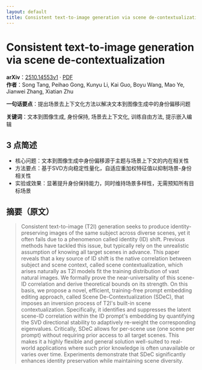```yaml
---
layout: default
title: Consistent text-to-image generation via scene de-contextualization
---
```


# Consistent text-to-image generation via scene de-contextualization
**arXiv**：[2510.14553v1](https://arxiv.org/abs/2510.14553) · [PDF](https://arxiv.org/pdf/2510.14553.pdf)  
**作者**：Song Tang, Peihao Gong, Kunyu Li, Kai Guo, Boyu Wang, Mao Ye, Jianwei Zhang, Xiatian Zhu  

**一句话要点**：提出场景去上下文化方法以解决文本到图像生成中的身份偏移问题

**关键词**：文本到图像生成, 身份保持, 场景去上下文化, 训练自由方法, 提示嵌入编辑

## 3 点简述
- 核心问题：文本到图像生成中身份偏移源于主题与场景上下文的内在相关性
- 方法要点：基于SVD方向稳定性量化，自适应重加权特征值以抑制场景-身份相关性
- 实验或效果：显著提升身份保持能力，同时维持场景多样性，无需预知所有目标场景

## 摘要（原文）

> Consistent text-to-image (T2I) generation seeks to produce
> identity-preserving images of the same subject across diverse scenes, yet it
> often fails due to a phenomenon called identity (ID) shift. Previous methods
> have tackled this issue, but typically rely on the unrealistic assumption of
> knowing all target scenes in advance. This paper reveals that a key source of
> ID shift is the native correlation between subject and scene context, called
> scene contextualization, which arises naturally as T2I models fit the training
> distribution of vast natural images. We formally prove the near-universality of
> this scene-ID correlation and derive theoretical bounds on its strength. On
> this basis, we propose a novel, efficient, training-free prompt embedding
> editing approach, called Scene De-Contextualization (SDeC), that imposes an
> inversion process of T2I's built-in scene contextualization. Specifically, it
> identifies and suppresses the latent scene-ID correlation within the ID
> prompt's embedding by quantifying the SVD directional stability to adaptively
> re-weight the corresponding eigenvalues. Critically, SDeC allows for per-scene
> use (one scene per prompt) without requiring prior access to all target scenes.
> This makes it a highly flexible and general solution well-suited to real-world
> applications where such prior knowledge is often unavailable or varies over
> time. Experiments demonstrate that SDeC significantly enhances identity
> preservation while maintaining scene diversity.

